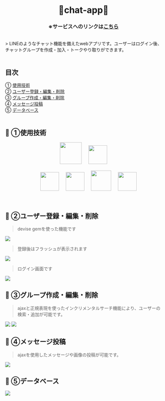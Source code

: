 <h1 align="center">🔶chat-app🔶</h1>
<h3 align="center">※サービスへのリンクは<a><a href="http://18.176.49.150/">こちら</a></h3>
<br>
> LINEのようなチャット機能を備えたwebアプリです。ユーザーはログイン後、チャットグループを作成・加入・トークやり取りができます。
<br>

<br>

## 目次
① [使用技術](https://github.com/minami666/chat-space3#green_book-%E4%BD%BF%E7%94%A8%E6%8A%80%E8%A1%93)<br>
② [ユーザー登録・編集・削除](https://github.com/minami666/chat-space3#green_book-%E3%83%A6%E3%83%BC%E3%82%B6%E3%83%BC%E7%99%BB%E9%8C%B2%E7%B7%A8%E9%9B%86%E5%89%8A%E9%99%A4)<br>
③ [グループ作成・編集・削除](https://github.com/minami666/chat-space3#green_book-%E3%82%B0%E3%83%AB%E3%83%BC%E3%83%97%E4%BD%9C%E6%88%90%E7%B7%A8%E9%9B%86%E5%89%8A%E9%99%A4)<br>
④ [メッセージ投稿](https://github.com/minami666/chat-space3#green_book-%E3%83%A1%E3%83%83%E3%82%BB%E3%83%BC%E3%82%B8%E6%8A%95%E7%A8%BF)<br>
⑤ [データベース](https://github.com/minami666/chat-space3#green_book-%E3%83%87%E3%83%BC%E3%82%BF%E3%83%99%E3%83%BC%E3%82%B9)<br><br>

## :green_book: ①使用技術
<p align="center">
<a></a>
<a><a href="https://www.ruby-lang.org/ja/"><img src="https://user-images.githubusercontent.com/39142850/71774533-1ddf1780-2fb4-11ea-8560-753bed352838.png" width="70px;" /></a>
<a>　</a>
<a><a href="https://rubyonrails.org/"><img src="https://user-images.githubusercontent.com/39142850/71774548-731b2900-2fb4-11ea-99ba-565546c5acb4.png" height="60px;" /></a><br><br>
<a>　</a><a>　</a>
<a><a href="http://haml.info/"><img src="https://user-images.githubusercontent.com/39142850/71774618-b32edb80-2fb5-11ea-9050-d5929a49e9a5.png" height="60px;" /></a>
<a>　</a>
<a><a href="https://sass-lang.com/"><img src="https://user-images.githubusercontent.com/39142850/71774644-115bbe80-2fb6-11ea-822c-568eabde5228.png" height="60px" /></a>
<a>　</a>
<a><a href="https://jquery.com/"><img src="https://user-images.githubusercontent.com/39142850/71774768-d064a980-2fb7-11ea-88ad-4562c59470ae.png" height="65px;" /></a>
<a>　</a>
<a><a href="https://aws.amazon.com/"><img src="https://user-images.githubusercontent.com/39142850/71774786-37825e00-2fb8-11ea-8b90-bd652a58f1ad.png" height="60px;" /></a>
</p><br>

## :green_book: ②ユーザー登録・編集・削除
> devise gemを使った機能です

<img src="https://user-images.githubusercontent.com/55865498/71981141-198d5580-3265-11ea-988c-32a586cc15b4.png">

> 登録後はフラッシュが表示されます

<img src="https://user-images.githubusercontent.com/55865498/71981223-3e81c880-3265-11ea-996e-8c237ae86962.png">

<br>

> ログイン画面です

<img src="https://user-images.githubusercontent.com/55865498/71981240-4f323e80-3265-11ea-8a9d-83b3088ce432.png">

## :green_book: ③グループ作成・編集・削除
> ajaxと正規表現を使ったインクリメンタルサーチ機能により、ユーザーの検索・追加が可能です。

<img src="https://user-images.githubusercontent.com/55865498/71981304-7b4dbf80-3265-11ea-96fd-4d53a8de9996.png">

<img src="https://user-images.githubusercontent.com/55865498/71981339-902a5300-3265-11ea-9e73-5ec84ab8de3c.png">

## :green_book: ④メッセージ投稿
> ajaxを使用したメッセージや画像の投稿が可能です。

<img src="https://user-images.githubusercontent.com/55865498/71981361-9ddfd880-3265-11ea-8295-5c8c1b84644c.png">

<br>

## :green_book: ⑤データベース
<img src="https://user-images.githubusercontent.com/55865498/68070545-3c0d7900-fdb3-11e9-80ae-3ba78bb192cb.png">
